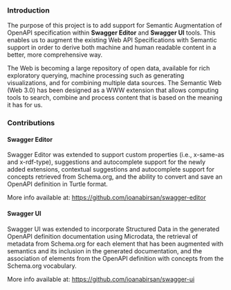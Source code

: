 ### Introduction

The purpose of this project is to add support for Semantic Augmentation of OpenAPI specification within **Swagger Editor** and **Swagger UI** tools. This enables us to  augment the existing Web API Specifications with Semantic support in order to derive both machine and human readable content in a better, more
comprehensive way.

The Web is becoming a large repository of open data, available for rich exploratory querying, machine processing such as generating visualizations, and for combining multiple data sources. The Semantic Web (Web 3.0) has been designed as a WWW extension that allows computing tools to search, combine and process content that is based on the meaning it has for us.

### Contributions
#### Swagger Editor
Swagger Editor was extended to support custom properties (i.e.,
x-same-as and x-rdf-type), suggestions and autocomplete support for the newly added extensions,
contextual suggestions and autocomplete support for concepts retrieved from Schema.org, and the
ability to convert and save an OpenAPI definition in Turtle format. 

More info available at: https://github.com/ioanabirsan/swagger-editor

#### Swagger UI
Swagger UI was extended to
incorporate Structured Data in the generated OpenAPI definition documentation using Microdata, the
retrieval of metadata from Schema.org for each element that has been augmented with semantics and
its inclusion in the generated documentation, and the association of elements from the OpenAPI
definition with concepts from the Schema.org vocabulary.

More info available at: https://github.com/ioanabirsan/swagger-ui

